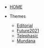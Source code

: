 <!-- docs/_sidebar.md -->


* [HOME](./) 

* Themes
  * [Editorial](./gravthemes/editorial/index)
  * [Future2021](./gravthemes/future2021/index)
  * [Telephasic](./gravthemes/telephasic/index)
  * [Mundana](./gravthemes/mundana/index)

